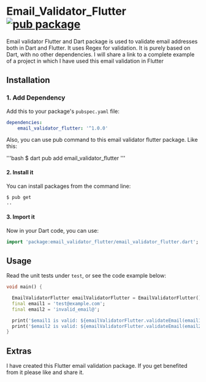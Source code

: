 
# **Email_Validator_Flutter** [![pub package](https://img.shields.io/pub/v/email_validator_flutter.svg)](https://pub.dev/packages/email_validator_flutter)

Email validator Flutter and Dart package is used to validate email addresses both in Dart and Flutter. It uses Regex for validation. It is purely based on Dart, with no other dependencies. I will share a link to a complete example of a project in which I have used this email validation in Flutter


## **Installation**

### 1. Add Dependency

Add this to your package's `pubspec.yaml` file:

```yaml
dependencies:
    email_validator_flutter: '^1.0.0'
```

Also, you can use pub command to this email validator flutter package.
Like this:

'''bash
$ dart pub add email_validator_flutter
'''

#### 2. Install it

You can install packages from the command line:

```bash
$ pub get
..
```


#### 3. Import it

Now in your Dart code, you can use:

```Dart
import 'package:email_validator_flutter/email_validator_flutter.dart';
```

## **Usage**

Read the unit tests under `test`, or see the code example below:

```Dart
void main() {

  EmailValidatorFlutter emailValidatorFlutter = EmailValidatorFlutter();
  final email1 = 'test@example.com';
  final email2 = 'invalid_email@';

  print('$email1 is valid: ${emailValidatorFlutter.validateEmail(email1)}');
  print('$email2 is valid: ${emailValidatorFlutter.validateEmail(email2)}');
}
```

## Extras

I have created this Flutter email validation package. If you get benefited 
from it please like and share it.
